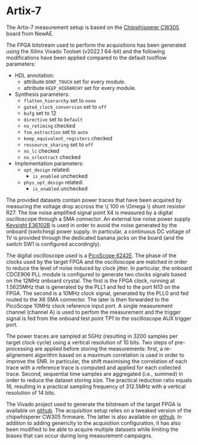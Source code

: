 # Artix-7

The Artix-7 measurement setup is based on the [Chipwhisperer CW305](https://rtfm.newae.com/Targets/CW305%20Artix%20FPGA/) board from NewAE. 

The FPGA bitstream used to perform the acquisitions has been generated using the Xilinx Vivado Toolset (v2022.1 64-bit) and 
the following modifications have been applied compared to the default toolflow parameters:
- HDL annotation:
    - attribute `DONT_TOUCH` set for every module. 
    - attribute `KEEP_HIERARCHY` set for every module.
- Synthesis parameters:
    - `flatten_hierarchy` set to `none`
    - `gated_clock_conversion` set to `off` 
    - `bufg` set to 12
    - `directive` set to `Default` 
    - `no_retiming` checked
    - `fsm_extraction` set to `auto`
    - `keep_equivalent_registers` checked
    - `ressource_sharing` set to `off`
    - `no_lc` checked
    - `no_srlextract` checked
- Implementation parameters:
    - `opt_design` related:
        - `is_enabled` unchecked
    - `phys_opt_design` related:
        - `is_enabled` unchecked

The provided datasets contain power traces that have been acquired by measuring the voltage
drop accross the \\( 100 m \Omega \\) shunt resistor R27. The low noise
amplified signal point X4 is measured by a digital oscilloscope 
through a SMA connector. An external low noise power supply [Keysight
E36102B](https://www.keysight.com/us/en/product/E36102B/dc-power-supply-6v-5a-30w.html)
is used in order to avoid the noise generated by the onboard (switching) power
supply. In particular, a continuous DC voltage of 1V is provided
through the dedicated banana jacks on the board (and the switch SW1 is
configured accordingly). 

The digital oscilloscope used is a [PicoScope
6242E](https://www.keysight.com/us/en/product/E36102B/dc-power-supply-6v-5a-30w.html).
The phase of the clocks used by the target FPGA and the oscilloscope are
matched in order to reduce the level of noise induced by clock jitter. In
particular, the onboard CDCE906 PLL module is configured to generate two clocks
signals based on the 12MHz onboard crystal. The first is the FPGA
clock, running at 1.5625MHz that is generated by the PLL1 and fed to the port
N13 on the FPGA.  The second is a 10MHz clock signal, generated by the PLL0 and
fed routed to the X6 SMA connector. The later is then forwarded to the
PicoScope 10MHz clock reference input port. A single measurement channel (channel A) is used 
to perfom the measurement and the trigger signal is fed from the onboard test point TP1 to the 
oscilloscope AUX trigger port.

The power traces are sampled at 5GHz (resulting in 3200 samples per target
clock cycle) using a vertical resolution of 10 bits. Two steps of
pre-processing are applied before storing the measurements: first, a re-alignement
algorithm based on a maximum correlation is used in order to improve the SNR. In
particular, the shift maximising the correlation of each trace with a reference
trace is computed and applied for each collected trace. Second, sequential time samples
are aggregated (i.e., summed) in order to reduce the dataset storing size. The
practical reduction ratio equals 16, resulting in a practical sampling
frequency of 312.5MHz with a vertical resolution of 14 bits.  

The Vivado project used to generate the bitstream of the target FPGA is
available on
[github](https://github.com/simple-crypto/SMAesH-challenge/tree/main/fpga_designs/A7).
The acquisition setup relies on a tweaked version of the chipwhisperer
CW305 firmware. The latter is also available on
[github](https://github.com/cmomin/chipwhisperer/tree/SMAesH-firmware).  In
addition to adding genericity to the acquisition configuration, it has also
been modified to be able to acquire multiple datasets while limiting the biases
that can occur during long measurement campaigns.
